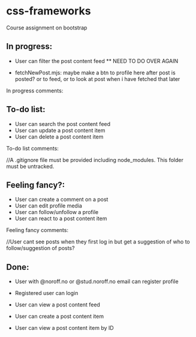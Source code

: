 # css-frameworks
Course assignment on bootstrap



## In progress:


- User can filter the post content feed ** NEED TO DO OVER AGAIN


- fetchNewPost.mjs: maybe make a btn to profile here after post is posted? or to feed, or to look at post when i have fetched that later


In progress comments:



## To-do list:

- User can search the post content feed
- User can update a post content item
- User can delete a post content item

To-do list comments:

//A .gitignore file must be provided including node_modules. This folder must be untracked.



## Feeling fancy?:

- User can create a comment on a post
- User can edit profile media
- User can follow/unfollow a profile
- User can react to a post content item

Feeling fancy comments:

//User cant see posts when they first log in but get a suggestion of who to follow/suggestion of posts?



## Done:

- User with @noroff.no or @stud.noroff.no email can register profile

- Registered user can login

- User can view a post content feed

- User can create a post content item

- User can view a post content item by ID